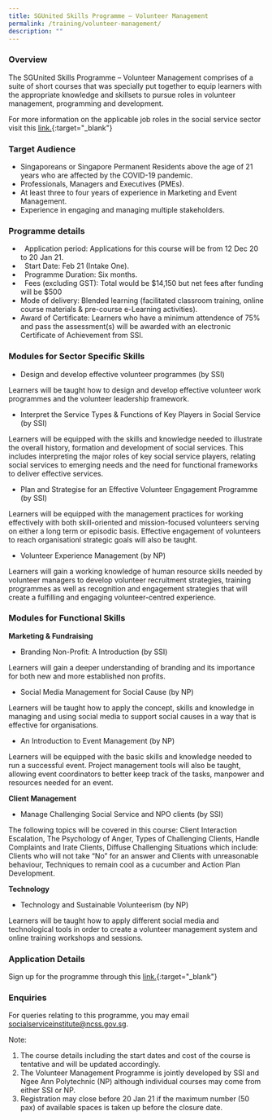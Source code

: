```yaml
---
title: SGUnited Skills Programme – Volunteer Management
permalink: /training/volunteer-management/
description: ""
---
```


### Overview

The SGUnited Skills Programme – Volunteer Management comprises of a suite of short courses that was specially put together to equip learners with the appropriate knowledge and skillsets to pursue roles in volunteer management, programming and development.

For more information on the applicable job roles in the social service sector visit this [link.](https://www.myskillsfuture.gov.sg/content/portal/en/career-resources/career-resources/education-career-personal-development/sgunited-skills.html){:target="_blank"}

### Target Audience

-   Singaporeans or Singapore Permanent Residents above the age of 21 years who are affected by the COVID-19 pandemic.
-   Professionals, Managers and Executives (PMEs).
-   At least three to four years of experience in Marketing and Event Management.
-   Experience in engaging and managing multiple stakeholders.  

### Programme details

-   Application period: Applications for this course will be from 12 Dec 20 to 20 Jan 21. 
-   Start Date: Feb 21 (Intake One).
-   Programme Duration: Six months.
-   Fees (excluding GST): Total would be $14,150 but net fees after funding will be $500
-   Mode of delivery: Blended learning (facilitated classroom training, online course materials & pre-course e-Learning activities).
-   Award of Certificate: Learners who have a minimum attendence of 75% and pass the assessment(s) will be awarded with an electronic Certificate of Achievement from SSI.

### Modules for Sector Specific Skills  

-   Design and develop effective volunteer programmes (by SSI)

Learners will be taught how to design and develop effective volunteer work programmes and the volunteer leadership framework. 

-   Interpret the Service Types & Functions of Key Players in Social Service (by SSI)

Learners will be equipped with the skills and knowledge needed to illustrate the overall history, formation and development of social services. This includes interpreting the major roles of key social service players, relating social services to emerging needs and the need for functional frameworks to deliver effective services.

-   Plan and Strategise for an Effective Volunteer Engagement Programme (by SSI) 

Learners will be equipped with the management practices for working effectively with both skill-oriented and mission-focused volunteers serving on either a long term or episodic basis. Effective engagement of volunteers to reach organisationl strategic goals will also be taught. 

-   Volunteer Experience Management (by NP) 

Learners will gain a working knowledge of human resource skills needed by volunteer managers to develop volunteer recruitment strategies, training programmes as well as recognition and engagement strategies that will create a fulfilling and engaging volunteer-centred experience.

### Modules for Functional Skills

**Marketing & Fundraising**
-   Branding Non-Profit: A Introduction (by SSI)

Learners will gain a deeper understanding of branding and its importance for both new and more established non profits.

-   Social Media Management for Social Cause (by NP)

Learners will be taught how to apply the concept, skills and knowledge in managing and using social media to support social causes in a way that is effective for organisations.

-   An Introduction to Event Management (by NP)

Learners will be equipped with the basic skills and knowledge needed to run a successful event. Project management tools will also be taught, allowing event coordinators to better keep track of the tasks, manpower and resources needed for an event.

**Client Management**
-   Manage Challenging Social Service and NPO clients (by SSI)

The following topics will be covered in this course: Client Interaction Escalation, The Psychology of Anger, Types of Challenging Clients, Handle Complaints and Irate Clients, Diffuse Challenging Situations which include: Clients who will not take “No” for an answer and Clients with unreasonable behaviour, Techniques to remain cool as a cucumber and Action Plan Development.

**Technology**
-   Technology and Sustainable Volunteerism (by NP)

Learners will be taught how to apply different social media and technological tools in order to create a volunteer management system and online training workshops and sessions.

### Application Details 

Sign up for the programme through this [link.](https://e-services.ncss.gov.sg/Training/Course/DetailProgramme/52683D2E-4635-EB11-816C-000C296EE030){:target="_blank"}

### Enquiries

For queries relating to this programme, you may email socialserviceinstitute@ncss.gov.sg.

Note:

1. The course details including the start dates and cost of the course is tentative and will be updated accordingly.
2. The Volunteer Management Programme is jointly developed by SSI and Ngee Ann Polytechnic (NP) although individual courses may come from either SSI or NP. 
3. Registration may close before 20 Jan 21 if the maximum number (50 pax) of available spaces is taken up before the closure date.